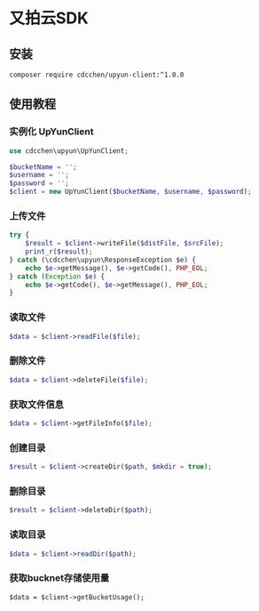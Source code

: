 # 又拍云SDK

## 安装

```
composer require cdcchen/upyun-client:^1.0.0
```

## 使用教程

### 实例化 UpYunClient

```php
use cdcchen\upyun\UpYunClient;

$bucketName = '';
$username = '';
$password = '';
$client = new UpYunClient($bucketName, $username, $password);
```

### 上传文件

```php
try {
    $result = $client->writeFile($distFile, $srcFile);
    print_r($result);
} catch (\cdcchen\upyun\ResponseException $e) {
    echo $e->getMessage(), $e->getCode(), PHP_EOL;
} catch (Exception $e) {
    echo $e->getCode(), $e->getMessage(), PHP_EOL;
}
```

### 读取文件

```php
$data = $client->readFile($file);
```

### 删除文件

```php
$data = $client->deleteFile($file);
```

### 获取文件信息

```php
$data = $client->getFileInfo($file);
```

### 创建目录

```php
$result = $client->createDir($path, $mkdir = true);
```

### 删除目录

```php
$result = $client->deleteDir($path);
```

### 读取目录

```php
$data = $client->readDir($path);
```

### 获取bucknet存储使用量

```
$data = $client->getBucketUsage();
```